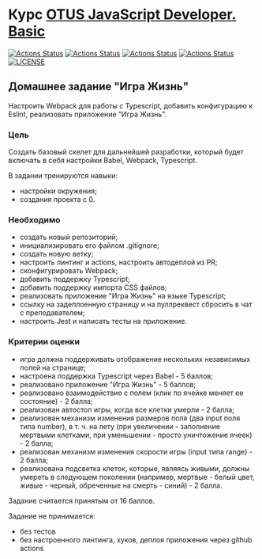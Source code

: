 # Курс [OTUS JavaScript Developer. Basic](https://otus.ru/lessons/javascript-basic/)

[![Actions Status](https://github.com/alexey-sidorov-dev/otus-typescript-game-of-life/workflows/PR%20Sanity%20Check/badge.svg)](https://github.com/alexey-sidorov-dev/otus-typescript-game-of-life/actions)
[![Actions Status](https://github.com/alexey-sidorov-dev/otus-typescript-game-of-life/workflows/Coverage/badge.svg)](https://github.com/alexey-sidorov-dev/otus-typescript-game-of-life/actions)
[![Actions Status](https://github.com/alexey-sidorov-dev/otus-typescript-game-of-life/workflows/Add%20CodeSandbox%20link/badge.svg)](https://github.com/alexey-sidorov-dev/otus-typescript-game-of-life/actions)
[![Actions Status](https://github.com/alexey-sidorov-dev/otus-typescript-game-of-life/workflows/Deploy%20to%20Github%20Pages/badge.svg)](https://alexey-sidorov-dev.github.io/otus-typescript-game-of-life/)
[![LICENSE](https://img.shields.io/badge/license-ISC-brightgreen.svg)](ISC)

## Домашнее задание "Игра Жизнь"

Настроить Webpack для работы с Typescript, добавить конфигурацию к Eslint, реализовать приложение "Игра Жизнь".

### Цель

Создать базовый скелет для дальнейшей разработки, который будет включать в себя настройки Babel, Webpack, Typescript.

В задании тренируются навыки:

- настройки окружения;
- создания проекта с 0.

### Необходимо

- создать новый репозиторий;
- инициализировать его файлом .gitignore;
- создать новую ветку;
- настроить линтинг и actions, настроить автодеплой из PR;
- сконфигурировать Webpack;
- добавить поддержку Typescript;
- добавить поддержку импорта CSS файлов;
- реализовать приложение "Игра Жизнь" на языке Typescript;
- ссылку на задеплоенную страницу и на пуллреквест сбросить в чат с преподавателем;
- настроить Jest и написать тесты на приложение.

### Критерии оценки

- игра должна поддерживать отображение нескольких независимых полей на странице;
- настроена поддержка Typescript через Babel - 5 баллов;
- реализовано приложение "Игра Жизнь" - 5 баллов;
- реализовано взаимодействие с полем (клик по ячейке меняет ее состояние) - 2 балла;
- реализован автостоп игры, когда все клетки умерли - 2 балла;
- реализован механизм изменения размеров поля (два input поля типа number), в т. ч. на лету (при увеличении - заполнение мертвыми клетками, при уменьшении - просто уничтожение ячеек) - 2 балла;
- реализован механизм изменения скорости игры (input типа range) - 2 балла;
- реализована подсветка клеток, которые, являясь живыми, должны умереть в следующем поколении (например, мертвые - белый цвет, живые - черный, обреченные на смерть - синий) - 2 балла.

Задание считается принятым от 16 баллов.

Задание не принимается:

- без тестов
- без настроенного линтинга, хуков, деплоя приложения через github actions
